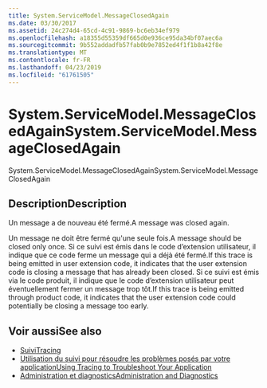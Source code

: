 ```yaml
---
title: System.ServiceModel.MessageClosedAgain
ms.date: 03/30/2017
ms.assetid: 24c274d4-65cd-4c91-9869-bc6eb34ef979
ms.openlocfilehash: a18355d55359df665d0e936ce95da34bf07aec6a
ms.sourcegitcommit: 9b552addadfb57fab0b9e7852ed4f1f1b8a42f8e
ms.translationtype: MT
ms.contentlocale: fr-FR
ms.lasthandoff: 04/23/2019
ms.locfileid: "61761505"
---
```

# <a name="systemservicemodelmessageclosedagain"></a><span data-ttu-id="62323-102">System.ServiceModel.MessageClosedAgain</span><span class="sxs-lookup"><span data-stu-id="62323-102">System.ServiceModel.MessageClosedAgain</span></span>
<span data-ttu-id="62323-103">System.ServiceModel.MessageClosedAgain</span><span class="sxs-lookup"><span data-stu-id="62323-103">System.ServiceModel.MessageClosedAgain</span></span>  
  
## <a name="description"></a><span data-ttu-id="62323-104">Description</span><span class="sxs-lookup"><span data-stu-id="62323-104">Description</span></span>  
 <span data-ttu-id="62323-105">Un message a de nouveau été fermé.</span><span class="sxs-lookup"><span data-stu-id="62323-105">A message was closed again.</span></span>  
  
 <span data-ttu-id="62323-106">Un message ne doit être fermé qu'une seule fois.</span><span class="sxs-lookup"><span data-stu-id="62323-106">A message should be closed only once.</span></span> <span data-ttu-id="62323-107">Si ce suivi est émis dans le code d’extension utilisateur, il indique que ce code ferme un message qui a déjà été fermé.</span><span class="sxs-lookup"><span data-stu-id="62323-107">If this trace is being emitted in user extension code, it indicates that the user extension code is closing a message that has already been closed.</span></span> <span data-ttu-id="62323-108">Si ce suivi est émis via le code produit, il indique que le code d’extension utilisateur peut éventuellement fermer un message trop tôt.</span><span class="sxs-lookup"><span data-stu-id="62323-108">If this trace is being emitted through product code, it indicates that the user extension code could potentially be closing a message too early.</span></span>  
  
## <a name="see-also"></a><span data-ttu-id="62323-109">Voir aussi</span><span class="sxs-lookup"><span data-stu-id="62323-109">See also</span></span>

- [<span data-ttu-id="62323-110">Suivi</span><span class="sxs-lookup"><span data-stu-id="62323-110">Tracing</span></span>](../../../../../docs/framework/wcf/diagnostics/tracing/index.md)
- [<span data-ttu-id="62323-111">Utilisation du suivi pour résoudre les problèmes posés par votre application</span><span class="sxs-lookup"><span data-stu-id="62323-111">Using Tracing to Troubleshoot Your Application</span></span>](../../../../../docs/framework/wcf/diagnostics/tracing/using-tracing-to-troubleshoot-your-application.md)
- [<span data-ttu-id="62323-112">Administration et diagnostics</span><span class="sxs-lookup"><span data-stu-id="62323-112">Administration and Diagnostics</span></span>](../../../../../docs/framework/wcf/diagnostics/index.md)
